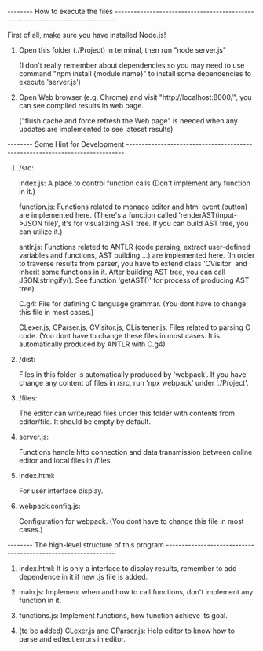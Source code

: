 -------- How to execute the files ------------------------------------------------------------------------------

First of all, make sure you have installed Node.js! 

1. Open this folder (./Project) in terminal, then run "node server.js" 

   (I don't really remember about dependencies,so you may need to use command
    "npm install {module name}" to install some dependencies to execute 'server.js')


2. Open Web browser (e.g. Chrome) and visit "http://localhost:8000/", you can see compiled results in web page.
   
   ("flush cache and force refresh the Web page" is needed when any updates are implemented to see lateset results)

-------- Some Hint for Development -----------------------------------------------------------------------------

1. /src:

   index.js: A place to control function calls
             (Don't implement any function in it.)

   function.js: Functions related to monaco editor and html event (button) are implemented here.
                (There's a function called 'renderAST(input->JSON file)', it's for visualizing AST tree. 
                 If you can build AST tree, you can utilize it.)

   antlr.js: Functions related to ANTLR (code parsing, extract user-defined variables and functions, AST building ...)
             are implemented here. 
             (In order to traverse results from parser, you have to extend class 'CVisitor' and inherit some functions in it.
              After building AST tree, you can call JSON.stringify().
              See function 'getAST()' for process of producing AST tree)
   
   C.g4: File for defining C language grammar. 
         (You dont have to change this file in most cases.)

   CLexer.js, CParser.js, CVisitor.js, CLisitener.js: Files related to parsing C code.
                                                      (You dont have to change these files in most cases.
                                                       It is automatically produced by ANTLR with C.g4)


2. /dist:

   Files in this folder is automatically produced by 'webpack'.
   If you have change any content of files in /src, run 'npx webpack' under './Project'.


3. /files: 

   The editor can write/read files under this folder with contents from editor/file.
   It should be empty by default.


4. server.js: 

   Functions handle http connection and data transmission between online editor and local files in /files.


5. index.html: 

   For user interface display.
   
   
6. webpack.config.js:

   Configuration for webpack. 
   (You dont have to change this file in most cases.)


-------- The high-level structure of this program --------------------------------------------------------------

1. index.html: It is only a interface to display results, remember to add dependence in it if new .js file is added.

2. main.js: Implement when and how to call functions, don't implement any function in it.

3. functions.js: Implement functions, how function achieve its goal.

4. (to be added) CLexer.js and CParser.js: Help editor to know how to parse and edtect errors in editor.